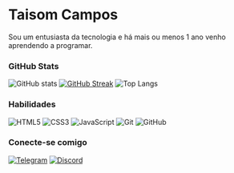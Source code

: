 # Taisom Campos

Sou um entusiasta da tecnologia e há mais ou menos 1 ano venho aprendendo a programar.

### GitHub Stats

![GitHub stats](https://github-readme-stats.vercel.app/api?username=taisomcampos&theme=shades-of-purple&show_icons=true)
[![GitHub Streak](https://streak-stats.demolab.com?user=taisomcampos&theme=shades-of-purple&hide_border=falso)](https://git.io/streak-stats)
![Top Langs](https://github-readme-stats.vercel.app/api/top-langs/?username=taisomcampos&layout=compact&theme=shades-of-purple)

### Habilidades

![HTML5](https://img.shields.io/badge/HTML5-E34F26?style=for-the-badge&logo=html5&logoColor=white)
![CSS3](https://img.shields.io/badge/CSS3-1572B6?style=for-the-badge&logo=css3&logoColor=white)
![JavaScript](https://img.shields.io/badge/JavaScript-F7DF1E?style=for-the-badge&logo=javascript&logoColor=black)
![Git](https://img.shields.io/badge/GIT-E44C30?style=for-the-badge&logo=git&logoColor=white)
![GitHub](https://img.shields.io/badge/GitHub-100000?style=for-the-badge&logo=github&logoColor=white)


### Conecte-se comigo

[![Telegram](https://img.shields.io/badge/Telegram-2CA5E0?style=for-the-badge&logo=telegram&logoColor=white)](https://t.me/taysoncampos)
[![Discord](https://img.shields.io/badge/Discord-7289DA?style=for-the-badge&logo=discord&logoColor=white)](https://discord.com/channels/@taisomcampos/)
